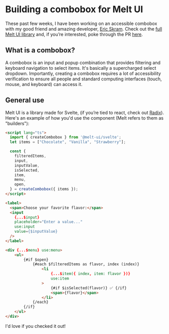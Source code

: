 # Building a combobox for Melt UI

These past few weeks, I have been working on an accessible combobox with my good friend and amazing developer, [Eric Skram](https://github.com/vpr99). Check out the [full Melt UI library](https://www.melt-ui.com) and, if you’re interested, poke through the PR [here](https://github.com/melt-ui/melt-ui/pull/157).

## What is a combobox?

A combobox is an input and popup combination that provides filtering and keyboard navigation to select items. It's basically a supercharged select dropdown. Importantly, creating a combobox requires a lot of accessibility verification to ensure all people and standard computing interfaces (touch, mouse, and keyboard) can access it.

## General use

Melt UI is a library made for Svelte, (if you’re tied to react, check out [Radix](https://www.radix-ui.com)). Here's an example of how you'd use the component (Melt refers to them as "builders"):

```html
<script lang="ts">
  import { createCombobox } from '@melt-ui/svelte';
  let items = ["Chocolate", "Vanilla", "Strawberry"];

  const { 
    filteredItems,
    input, 
    inputValue, 
    isSelected, 
    item, 
    menu, 
    open, 
  } = createCombobox({ items });
</script>

<label>
  <span>Choose your favorite flavor:</span>
  <input
    {...$input}
    placeholder="Enter a value..."
    use:input
    value={$inputValue}
  />
</label>

<div {...$menu} use:menu>
	<ul>
		{#if $open}
			{#each $filteredItems as flavor, index (index)}
				<li
					{...$item({ index, item: flavor })}
					use:item
				>
					{#if $isSelected(flavor)} ✅ {/if} 
					<span>{flavor}</span>
				</li>
			{/each}
		{/if}
	</ul>
</div>
```

I'd love if you checked it out!